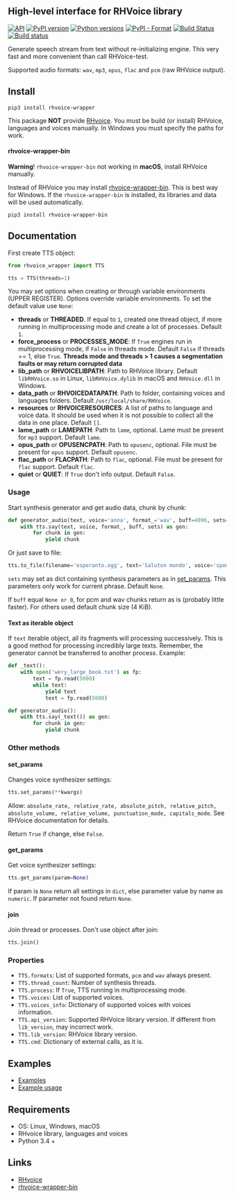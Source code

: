 ## High-level interface for RHVoice library
[![API](https://img.shields.io/badge/API-1.0.0-lightgrey.svg)](https://github.com/Aculeasis/rhvoice-proxy)
[![PyPI version](https://img.shields.io/pypi/v/rhvoice-wrapper.svg)](https://pypi.org/project/rhvoice-wrapper/)
[![Python versions](https://img.shields.io/badge/python-3.4%2B-blue.svg)](https://pypi.org/project/rhvoice-wrapper/)
[![PyPI - Format](https://img.shields.io/pypi/format/rhvoice-wrapper.svg)](https://pypi.org/project/rhvoice-wrapper/)
[![Build Status](https://travis-ci.org/Aculeasis/rhvoice-proxy.svg?branch=master)](https://travis-ci.org/Aculeasis/rhvoice-proxy)
[![Build status](https://ci.appveyor.com/api/projects/status/lan2fw4c4xl7pvya/branch/master?svg=true)](https://ci.appveyor.com/project/Aculeasis/rhvoice-proxy)

Generate speech stream from text without re-initializing engine.
This very fast and more convenient than call RHVoice-test.

Supported audio formats: `wav`, `mp3`, `opus`, `flac` and `pcm` (raw RHVoice output).

## Install
`pip3 install rhvoice-wrapper`

This package **NOT** provide [RHvoice](https://github.com/Olga-Yakovleva/RHVoice). You must be build (or install) RHVoice, languages and voices manually. In Windows you must specify the paths for work.

#### rhvoice-wrapper-bin
**Warning**! `rhvoice-wrapper-bin` not working in **macOS**, install RHVoice manually.

Instead of RHVoice you may install [rhvoice-wrapper-bin](https://github.com/Aculeasis/rhvoice-wrapper-bin). This is best way for Windows. 
If the `rhvoice-wrapper-bin` is installed, its libraries and data will be used automatically.

`pip3 install rhvoice-wrapper-bin`

## Documentation

First create TTS object:
```python
from rhvoice_wrapper import TTS

tts = TTS(threads=1)
```
You may set options when creating or through variable environments (UPPER REGISTER). Options override variable environments. To set the default value use `None`:
- **threads** or **THREADED**. If equal to `1`, created one thread object, if more running in multiprocessing mode and create a lot of processes. Default `1`.
- **force_process** or **PROCESSES_MODE**: If `True` engines run in multiprocessing mode, if `False` in threads mode.
Default `False` if threads == 1, else `True`.
**Threads mode and threads > 1 causes a segmentation faults or may return corrupted data**
- **lib_path** or **RHVOICELIBPATH**: Path to RHVoice library. Default `libRHVoice.so` in Linux, `libRHVoice.dylib` in macOS and `RHVoice.dll` in Windows.
- **data_path** or **RHVOICEDATAPATH**: Path to folder, containing voices and languages folders. Default `/usr/local/share/RHVoice`.
- **resources** or **RHVOICERESOURCES**: A list of paths to language and voice data. It should be used when it is not possible to collect all the data in one place. Default `[]`.
- **lame_path** or **LAMEPATH**: Path to `lame`, optional. Lame must be present for `mp3` support. Default `lame`.
- **opus_path** or **OPUSENCPATH**: Path to `opusenc`, optional. File must be present for `opus` support. Default `opusenc`.
- **flac_path** or **FLACPATH**: Path to `flac`, optional. File must be present for `flac` support. Default `flac`.
- **quiet** or **QUIET**: If `True` don't info output. Default `False`.

### Usage
Start synthesis generator and get audio data, chunk by chunk:

```python
def generator_audio(text, voice='anna', format_='wav', buff=4096, sets=None):
    with tts.say(text, voice, format_, buff, sets) as gen:
        for chunk in gen:
            yield chunk
```
Or just save to file:
```python
tts.to_file(filename='esperanto.ogg', text='Saluton mondo', voice='spomenka', format_='opus', sets=None)
```
`sets` may set as dict containing synthesis parameters as in [set_params](#set_params).
This parameters only work for current phrase. Default `None`.

If `buff` equal `None or 0`, for pcm and wav chunks return as is (probably little faster).
For others used default chunk size (4 KiB).

#### Text as iterable object
If `text` iterable object, all its fragments will processing successively.
This is a good method for processing incredibly large texts.
Remember, the generator cannot be transferred to another process. Example:
```python
def _text():
    with open('wery_large_book.txt') as fp:
        text = fp.read(5000)
        while text:
            yield text
            text = fp.read(5000)

def generator_audio():
    with tts.say(_text()) as gen:
        for chunk in gen:
            yield chunk
```
### Other methods
#### set_params
Changes voice synthesizer settings:
```python
tts.set_params(**kwargs)
```
Allow: `absolute_rate, relative_rate, absolute_pitch, relative_pitch, absolute_volume, relative_volume, punctuation_mode, capitals_mode`. See RHVoice documentation for details.

Return `True` if change, else `False`.

#### get_params
Get voice synthesizer settings:
```python
tts.get_params(param=None)
```
If param is `None` return all settings in `dict`, else parameter value by name as `numeric`. If parameter not found return `None`.

#### join
Join thread or processes. Don't use object after join:
```python
tts.join()
```

### Properties
- `TTS.formats`: List of supported formats, `pcm` and `wav` always present.
- `TTS.thread_count`: Number of synthesis threads.
- `TTS.process`: If `True`, TTS running in multiprocessing mode.
- `TTS.voices`: List of supported voices.
- `TTS.voices_info`: Dictionary of supported voices with voices information. 
- `TTS.api_version`: Supported RHVoice library version. If different from `lib_version`, may incorrect work.
- `TTS.lib_version`: RHVoice library version.
- `TTS.cmd`: Dictionary of external calls, as it is.

## Examples
- [Examples](https://github.com/Aculeasis/rhvoice-proxy/tree/master/rhvoice_wrapper/examples/)
- [Example usage](https://github.com/Aculeasis/rhvoice-rest/blob/master/app.py)

## Requirements
- OS: Linux, Windows, macOS
- RHvoice library, languages and voices
- Python 3.4 +

## Links
- [RHvoice](https://github.com/Olga-Yakovleva/RHVoice)
- [rhvoice-wrapper-bin](https://github.com/Aculeasis/rhvoice-wrapper-bin)

